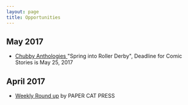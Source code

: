 ```yaml
---
layout: page
title: Opportunities
---
```


## May 2017

- [Chubby Anthologies ](https://chubby-anthology.tumblr.com/) "Spring into Roller Derby", Deadline for Comic Stories is May 25, 2017

## April 2017

- [Weekly Round up](https://papercatpress.com/2017/04/14/weekly-roundup-april-14-2017/) by PAPER CAT PRESS
